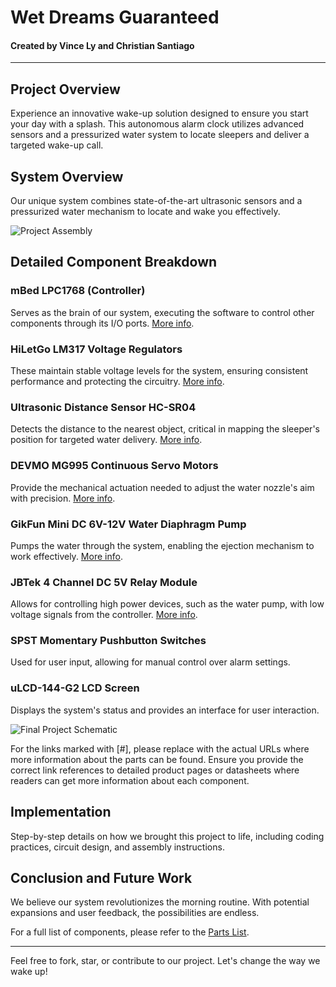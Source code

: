 # Wet Dreams Guaranteed

#### Created by Vince Ly and Christian Santiago

---

## Project Overview

Experience an innovative wake-up solution designed to ensure you start your day with a splash. This autonomous alarm clock utilizes advanced sensors and a pressurized water system to locate sleepers and deliver a targeted wake-up call.

## System Overview

Our unique system combines state-of-the-art ultrasonic sensors and a pressurized water mechanism to locate and wake you effectively. 

![Project Assembly](/path-to-image/Assembly.png)

## Detailed Component Breakdown

### mBed LPC1768 (Controller)
Serves as the brain of our system, executing the software to control other components through its I/O ports. [More info](#).

### HiLetGo LM317 Voltage Regulators
These maintain stable voltage levels for the system, ensuring consistent performance and protecting the circuitry. [More info](#).

### Ultrasonic Distance Sensor HC-SR04
Detects the distance to the nearest object, critical in mapping the sleeper's position for targeted water delivery. [More info](#).

### DEVMO MG995 Continuous Servo Motors
Provide the mechanical actuation needed to adjust the water nozzle's aim with precision. [More info](#).

### GikFun Mini DC 6V-12V Water Diaphragm Pump
Pumps the water through the system, enabling the ejection mechanism to work effectively. [More info](#).

### JBTek 4 Channel DC 5V Relay Module
Allows for controlling high power devices, such as the water pump, with low voltage signals from the controller. [More info](#).

### SPST Momentary Pushbutton Switches
Used for user input, allowing for manual control over alarm settings.

### uLCD-144-G2 LCD Screen
Displays the system's status and provides an interface for user interaction.

![Final Project Schematic](/path-to-image/FinalProjectSchematic.png)

For the links marked with [#], please replace with the actual URLs where more information about the parts can be found. Ensure you provide the correct link references to detailed product pages or datasheets where readers can get more information about each component.



## Implementation

Step-by-step details on how we brought this project to life, including coding practices, circuit design, and assembly instructions.

## Conclusion and Future Work

We believe our system revolutionizes the morning routine. With potential expansions and user feedback, the possibilities are endless.

For a full list of components, please refer to the [Parts List](/path-to-document/Parts_List.pdf).

---

Feel free to fork, star, or contribute to our project. Let's change the way we wake up!

